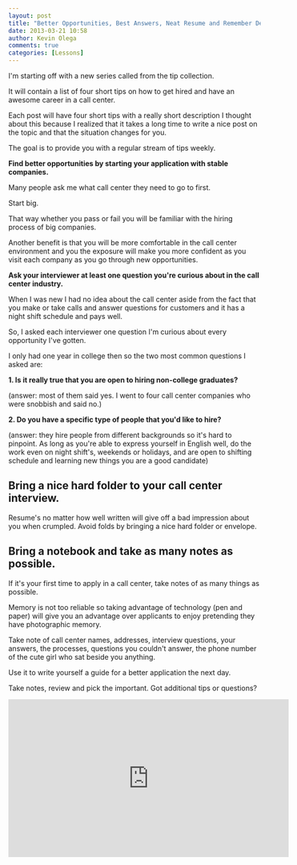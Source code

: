 ```yaml
---
layout: post
title: "Better Opportunities, Best Answers, Neat Resume and Remember Details"
date: 2013-03-21 10:58
author: Kevin Olega
comments: true
categories: [Lessons]
---
```

I'm starting off with a new series called from the tip collection. 

It will contain a list of four short tips on how to get hired and have an awesome career in a call center.

Each post will have four short tips with a really short description I thought about this because I realized that it takes a long time to write a nice post on the topic and that the situation changes for you. 

The goal is to provide you with a regular stream of tips weekly.

**Find better opportunities by starting your application with stable companies.** 

Many people ask me what call center they need to go to first. 

Start big. 

That way whether you pass or fail you will be familiar with the hiring process of big companies. 

Another benefit is that you will be more comfortable in the call center environment and you the exposure will make you more confident as you visit each company as you go through new opportunities. 

**Ask your interviewer at least one question you're curious about in the call center industry.** 

When I was new I had no idea about the call center aside from the fact that you make or take calls and answer questions for customers and it has a night shift schedule and pays well. 

So, I asked each interviewer one question I'm curious about every opportunity I've gotten. 

I only had one year in college then so the two most common questions I asked are: 

**1. Is it really true that you are open to hiring non-college graduates?** 

(answer: most of them said yes. I went to four call center companies who were snobbish and said no.) 

**2. Do you have a specific type of people that you'd like to hire?** 

(answer: they hire people from different backgrounds so it's hard to pinpoint. As long as you're able to express yourself in English well, do the work even on night shift's, weekends or holidays, and are open to shifting schedule and learning new things you are a good candidate) 

 

## Bring a nice hard folder to your call center interview.

Resume's no matter how well written will give off a bad impression about you when crumpled. Avoid folds by bringing a nice hard folder or envelope. 

## Bring a notebook and take as many notes as possible. 

If it's your first time to apply in a call center, take notes of as many things as possible. 

Memory is not too reliable so taking advantage of technology (pen and paper) will give you an advantage over applicants to enjoy pretending they have photographic memory. 

Take note of call center names, addresses, interview questions, your answers, the processes, questions you couldn't answer, the phone number of the cute girl who sat beside you anything. 

Use it to write yourself a guide for a better application the next day. 

Take notes, review and pick the important. Got additional tips or questions? 

<iframe width="560" height="315" src="https://www.youtube.com/embed/b8g_kBupEg8" frameborder="0" allow="accelerometer; autoplay; encrypted-media; gyroscope; picture-in-picture" allowfullscreen></iframe>
